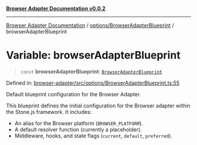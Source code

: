 [**Browser Adapter Documentation v0.0.2**](../../../README.md)

***

[Browser Adapter Documentation](../../../modules.md) / [options/BrowserAdapterBlueprint](../README.md) / browserAdapterBlueprint

# Variable: browserAdapterBlueprint

> `const` **browserAdapterBlueprint**: [`BrowserAdapterBlueprint`](../interfaces/BrowserAdapterBlueprint.md)

Defined in: [browser-adapter/src/options/BrowserAdapterBlueprint.ts:55](https://github.com/stonemjs/browser-adapter/blob/d2a6c7f067a005360bdac09297f0863b704b814a/src/options/BrowserAdapterBlueprint.ts#L55)

Default blueprint configuration for the Browser Adapter.

This blueprint defines the initial configuration for the Browser adapter
within the Stone.js framework. It includes:
- An alias for the Browser platform (`BROWSER_PLATFORM`).
- A default resolver function (currently a placeholder).
- Middleware, hooks, and state flags (`current`, `default`, `preferred`).
